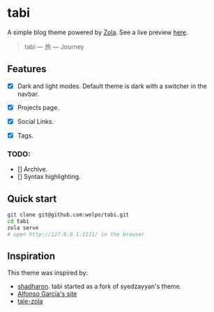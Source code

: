 # tabi

A simple blog theme powered by [Zola](getzola.org). See a live preview [here](https://welpo.github.io/tabi).

> tabi — 旅 — Journey



## Features

- [X] Dark and light modes. Default theme is dark with a switcher in the navbar.
- [X] Projects page.
- [x] Social Links.
- [x] Tags.


### TODO:
- [] Archive.
- [] Syntax highlighting.

## Quick start

```bash
git clone git@github.com:welpo/tabi.git
cd tabi
zola serve
# open http://127.0.0.1:1111/ in the browser
```

## Inspiration

This theme was inspired by:
- [shadharon](https://github.com/syedzayyan/shadharon). tabi started as a fork of syedzayyan's theme.
- [Alfonso García's site](https://alfoncode.com/)
- [tale-zola](https://github.com/aaranxu/tale-zola)